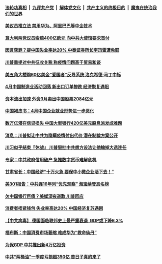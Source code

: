 ####  [法轮功真相](../../../../basic/blob/master/README.md?t=05012301) &nbsp;|&nbsp; [九评共产党](../../../../9ping.md/blob/master/README.md?t=05012301) &nbsp;|&nbsp; [解体党文化](../../../../jtdwh.md/blob/master/README.md?t=05012301)  &nbsp;|&nbsp; [共产主义的终极目的](../../../../gczydzjmd.md/blob/master/README.md?t=05012301) &nbsp;|&nbsp; [魔鬼在统治我们的世界](../../../../mgztzwmdsj.md/blob/master/README.md?t=05012301) 

#### [美议员推立法 禁用华为、阿里巴巴等中企技术](../pages/soh7/373597.md?t=05012301) 
#### [意大利两党议员索赔400亿欧元 向中共大使馆要求首付](../pages/soh7/373540.md?t=05012301) 
#### [因言获罪？提中国失业率达20% 中泰证券所长李迅雷遭免职](../pages/soh7/373552.md?t=05012301) 
#### [川普重提对中共征收关税 称疫情问题高于贸易和谈](../pages/soh7/373522.md?t=05012301) 
#### [美五角大楼购60亿美金“爱国者”反导系统 洛克希德·马丁中标](../pages/soh7/373423.md?t=05012301) 
#### [4月中国制造业活动回落 新出口订单惨跌 经济恢复遇阻](../pages/soh7/373357.md?t=05012301) 
#### [资本流出加速 外资3月卖出中国股票2084亿元](../pages/soh7/373360.md?t=05012301) 
#### [中国褐皮书：4月中国企业就业形势进一步恶化](../pages/soh7/373375.md?t=05012301) 
#### [数万亿潜在信贷损失 中国大型银行420亿美元股息派发成难题](../pages/soh7/373372.md?t=05012301) 
#### [消息：川普拟让中共为隐瞒疫情付出代价 潜在制裁方案公开](../pages/soh7/373402.md?t=05012301) 
#### [川习似乎结束『休战』 川普狠批中共想方设法让他输掉大选连任](../pages/soh7/373318.md?t=05012301) 
#### [专家：中共政府信用破产 急推数字货币难解危机](../pages/soh7/373300.md?t=05012301) 
#### [甘肃省长：中国经济“十万火急 要保中小微企业活下去！”](../pages/soh7/373141.md?t=05012301) 
#### [美301报告：中共连16年列“优先观察” 淘宝续登恶名榜](../pages/soh7/373072.md?t=05012301) 
#### [欠中国银行巨债？美媒深夜道歉 川普回应](../pages/soh7/373075.md?t=05012301) 
#### [消费者捂紧钱包 失业率高达20% 中国经济复苏遇困](../pages/soh7/372949.md?t=05012301) 
#### [【中共病毒】 德国面临联邦史上最严重衰退  GDP或下降6.3%](../pages/soh7/372961.md?t=05012301) 
#### [福布斯：中国消费市场萎缩 难成华为“救命仙丹”](../pages/soh7/372970.md?t=05012301) 
#### [为保GDP 中共推出新4万亿投资](../pages/soh7/372964.md?t=05012301) 
#### [中共“两桶油”一季度亏损超350亿 苦日子真的来了](../pages/soh7/372958.md?t=05012301) 
